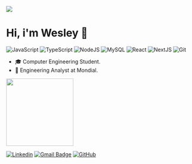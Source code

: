 ![](https://komarev.com/ghpvc/?username=nascx&color=006bed)

# Hi, i'm Wesley :wave:

![JavaScript](https://img.shields.io/badge/-JavaScript-333333?style=flat&logo=javascript)
![TypeScript](https://img.shields.io/badge/-TypeScript-333333?style=flat&logo=typescript)
![NodeJS](https://img.shields.io/badge/-NodeJS-333333?style=flat&logo=node.js)
![MySQL](https://img.shields.io/badge/-MySQL-333333?style=flat&logo=mysql)
![React](https://img.shields.io/badge/-ReactJS-333333?style=flat&logo=react)
![NextJS](https://img.shields.io/badge/-NextJS-333333?style=flat&logo=next.js)
![Git](https://img.shields.io/badge/-Git-333333?style=flat&logo=git)

- 🎓 Computer Engineering Student.
- 💼 Engineering Analyst at Mondial.
  
<a href="https://github.com/nascx" title="Perfil do Wesley">
   <img height="180em" src="https://github-readme-stats.vercel.app/api?username=nascx&theme=dracula&show_icons=true" />
</a>

[![Linkedin](https://img.shields.io/badge/-Wesley_Nascimento-blue?style=flat-square&logo=Linkedin&logoColor=white&link=https://www.linkedin.com/in/wesley-nascimento-260486303/)](https://www.linkedin.com/in/wesley-nascimento-260486303/)
[![Gmail Badge](https://img.shields.io/badge/-wnascx@gmail.com-006bed?style=flat-square&logo=Gmail&logoColor=white&link=mailto:wnascx@gmail.com)](mailto:nascx@gmail.com)
[![GitHub](https://img.shields.io/github/followers/nascx?label=follow&style=social)](https://github.com/nascx)


